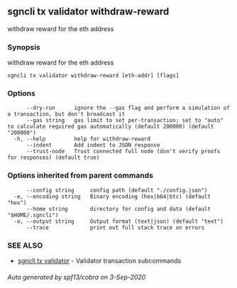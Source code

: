 ## sgncli tx validator withdraw-reward

withdraw reward for the eth address

### Synopsis

withdraw reward for the eth address

```
sgncli tx validator withdraw-reward [eth-addr] [flags]
```

### Options

```
      --dry-run      ignore the --gas flag and perform a simulation of a transaction, but don't broadcast it
      --gas string   gas limit to set per-transaction; set to "auto" to calculate required gas automatically (default 200000) (default "200000")
  -h, --help         help for withdraw-reward
      --indent       Add indent to JSON response
      --trust-node   Trust connected full node (don't verify proofs for responses) (default true)
```

### Options inherited from parent commands

```
      --config string     config path (default "./config.json")
  -e, --encoding string   Binary encoding (hex|b64|btc) (default "hex")
      --home string       directory for config and data (default "$HOME/.sgncli")
  -o, --output string     Output format (text|json) (default "text")
      --trace             print out full stack trace on errors
```

### SEE ALSO

* [sgncli tx validator](sgncli_tx_validator.md)	 - Validator transaction subcommands

###### Auto generated by spf13/cobra on 3-Sep-2020
